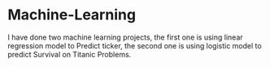 # Machine-Learning
I have done two machine learning projects, the first one is using linear regression model to Predict ticker, the second one is using logistic model to predict Survival on Titanic Problems.
